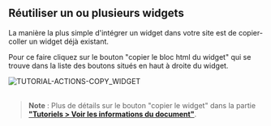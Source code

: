 
## Réutiliser un ou plusieurs widgets

La manière la plus simple d'intégrer un widget dans votre site est de copier-coller un widget déjà existant.

<p>
  Pour ce faire cliquez sur le bouton "copier le bloc html du widget" 
  <span
    class="icon">
    <i class="mdi mdi-code-tags"></i>
  </span>
  qui se trouve dans la liste des boutons situés en haut à droite du widget.
</p>

<div>
  <img
    alt="TUTORIAL-ACTIONS-COPY_WIDGET"
    src="https://raw.githubusercontent.com/multi-coop/datami-documentation-content/main/images/tutorial/commented/tutorial-08.png"
    />
</div>

<br>

> **Note** : Plus de détails sur le bouton "copier le widget" dans la partie **["Tutoriels > Voir les informations du document"](/docs-widgets-overview)**.
